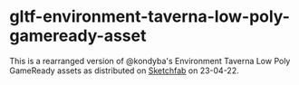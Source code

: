 # gltf-environment-taverna-low-poly-gameready-asset
This is a rearranged version of @kondyba's Environment Taverna Low Poly GameReady assets as distributed on [Sketchfab](https://sketchfab.com/3d-models/environment-taverna-low-poly-gameready-assets-5249d045489941d981f4bc92a84b6877) on 23-04-22.
